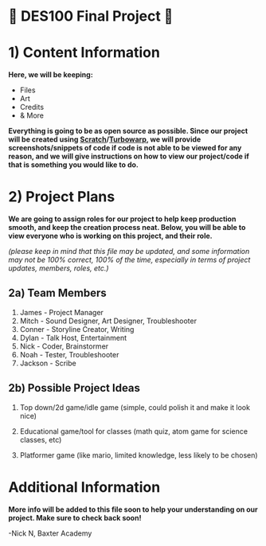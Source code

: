 # 🚀 DES100 Final Project 🚀

# 1) Content Information
**Here, we will be keeping:**
- Files
- Art
- Credits
- & More

**Everything is going to be as open source as possible. Since our project will be created using [Scratch](https://scratch.mit.edu/)/[Turbowarp](https://turbowarp.org), we will provide screenshots/snippets of code if code is not able to be viewed for any reason, and we will give instructions on how to view our project/code if that is something you would like to do.**

# 2) Project Plans
**We are going to assign roles for our project to help keep production smooth, and keep the creation process neat. Below, you will be able to view everyone who is working on this project, and their role.**

*(please keep in mind that this file may be updated, and some information may not be 100% correct, 100% of the time, especially in terms of project updates, members, roles, etc.)*

## 2a) Team Members
1) James - Project Manager
1) Mitch - Sound Designer, Art Designer, Troubleshooter
1) Conner - Storyline Creator, Writing
1) Dylan - Talk Host, Entertainment
1) Nick - Coder, Brainstormer
1) Noah - Tester, Troubleshooter
1) Jackson - Scribe

## 2b) Possible Project Ideas
1) Top down/2d game/idle game (simple, could polish it and make it look nice)

1) Educational game/tool for classes (math quiz, atom game for science classes, etc)

1) Platformer game (like mario, limited knowledge, less likely to be chosen)

# Additional Information
**More info will be added to this file soon to help your understanding on our project. Make sure to check back soon!**

-Nick N, Baxter Academy
